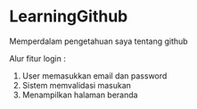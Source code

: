 # LearningGithub
Memperdalam pengetahuan saya tentang github 

Alur fitur login :
1. User memasukkan email dan password
2. Sistem memvalidasi masukan
3. Menampilkan halaman beranda
